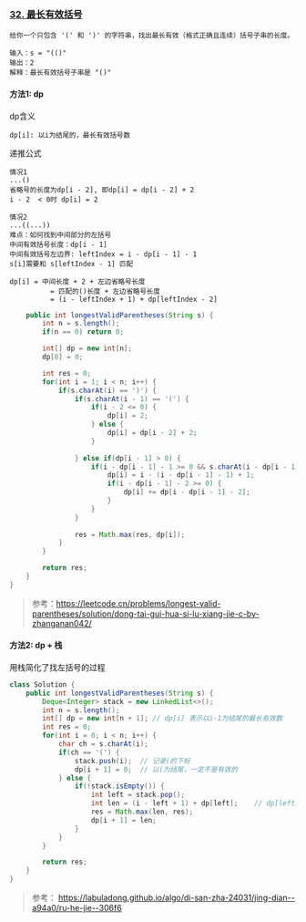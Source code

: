### [32. 最长有效括号](https://leetcode.cn/problems/longest-valid-parentheses/)

```
给你一个只包含 '(' 和 ')' 的字符串，找出最长有效（格式正确且连续）括号子串的长度。

输入：s = "(()"
输出：2
解释：最长有效括号子串是 "()"
```

#### 方法1: dp

dp含义

```
dp[i]: 以i为结尾的，最长有效括号数
```

递推公式

```
情况1
...()
省略号的长度为dp[i - 2], 即dp[i] = dp[i - 2] + 2
i - 2  < 0时 dp[i] = 2

情况2
...((...))
难点：如何找到中间部分的左括号
中间有效括号长度：dp[i - 1]
中间有效括号左边界: leftIndex = i - dp[i - 1] - 1
s[i]需要和 s[leftIndex - 1] 匹配

dp[i] = 中间长度 + 2 + 左边省略号长度
		  = 匹配的()长度 + 左边省略号长度
		  = (i - leftIndex + 1) + dp[leftIndex - 2]
```

```java
    public int longestValidParentheses(String s) {
        int n = s.length();
        if(n == 0) return 0;

        int[] dp = new int[n];
        dp[0] = 0;

        int res = 0;
        for(int i = 1; i < n; i++) {
            if(s.charAt(i) == ')') {
                if(s.charAt(i - 1) == '(') {
                    if(i - 2 <= 0) {
                        dp[i] = 2;
                    } else {
                        dp[i] = dp[i - 2] + 2;
                    }
                     
                } else if(dp[i - 1] > 0) {
                    if(i - dp[i - 1] - 1 >= 0 && s.charAt(i - dp[i - 1] - 1) == '(') {
                        dp[i] = i - (i - dp[i - 1] - 1) + 1;
                        if(i - dp[i - 1] - 2 >= 0) {
                            dp[i] += dp[i - dp[i - 1] - 2];
                        }
                    }
                }
     
                res = Math.max(res, dp[i]);
            }
        }

        return res;
    }
}
```

>   参考：https://leetcode.cn/problems/longest-valid-parentheses/solution/dong-tai-gui-hua-si-lu-xiang-jie-c-by-zhanganan042/



#### 方法2: dp + 栈

用栈简化了找左括号的过程

```java
class Solution {
    public int longestValidParentheses(String s) {
        Deque<Integer> stack = new LinkedList<>();
        int n = s.length();
        int[] dp = new int[n + 1]; // dp[i] 表示以i-1为结尾的最长有效数
        int res = 0;
        for(int i = 0; i < n; i++) {
            char ch = s.charAt(i);
            if(ch == '(') {
                stack.push(i);  // 记录(的下标
                dp[i + 1] = 0;  // 以(为结尾，一定不是有效的
            } else {
                if(!stack.isEmpty()) {
                    int left = stack.pop();
                    int len = (i - left + 1) + dp[left];    // dp[left]表示left-1为结尾的最长有效数
                    res = Math.max(len, res);
                    dp[i + 1] = len;
                }
            }
        }

        return res;
    }
}
```

>   参考： https://labuladong.github.io/algo/di-san-zha-24031/jing-dian--a94a0/ru-he-jie--306f6

